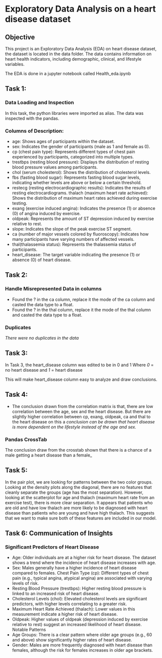 # Exploratory Data Analysis on a heart disease dataset

## Objective

This project is an Exploratory Data Analysis (EDA) on heart disease dataset, the dataset is located in the data folder.
The data contains information on heart health indicators, including demographic, clinical, 
and lifestyle variables.

The EDA is done in a jupyter notebook called Health_eda.ipynb


## Task 1:
### Data Loading and Inspection 
In this task, the python libraries were imported as alias.
The data was inspected with the pandas.

### Columns of Description: 

- age: Shows ages of participants within the dataset. 
- sex:  Indicates the gender of participants (male as 1 and female as 0).
- cp (chest pain type): Represents different types of chest pain experienced by participants, categorized into multiple types.
- trestbps (resting blood pressure):  Displays the distribution of resting blood pressure values among participants.
- chol (serum cholesterol): Shows the distribution of cholesterol levels.
- fbs (fasting blood sugar): Represents fasting blood sugar levels, indicating whether levels are above or below a certain threshold.
- restecg (resting electrocardiographic results): Indicates the results of resting electrocardiograms.
thalach (maximum heart rate achieved):  Shows the distribution of maximum heart rates achieved during exercise testing.
- exang (exercise induced angina): Indicates the presence (1) or absence (0) of angina induced by exercise.
- oldpeak:  Represents the amount of ST depression induced by exercise relative to rest.
- slope:  Indicates the slope of the peak exercise ST segment.
- ca (number of major vessels colored by fluoroscopy):  Indicates how many participants have varying numbers of affected vessels.
- thal(thalassemia status):  Represents the thalassemia status of participants.
- heart_disease: The target variable indicating the presence (1) or absence (0) of heart disease.

## Task 2:
### Handle Misrepresented Data in columns
- Found the ? in the ca column, replace it the mode of the ca column and casted the data type to a float.
- Found the ? in the thal column, replace it the mode of the thal column and casted the data type to a float. 

### Duplicates
*There were no duplicates in the data*


## Task 3:
In Task 3, the heart_disease column was edited to be in 0 and 1 
Where *0* = no heart disease
and *1* = heart disease 

This will make heart_disease column easy to analyze and draw conclusions.


## Task 4:

- The conclusion drawn from the correlation matrix is that, there are low correlation between the age, sex and the heart disease. But there are slightly higher correlation between cp, exang, oldpeak, ca and thal to the heart disease on this a *_conclusion can be drawn that heart disease is more dependent on the lifestyle instead of the age and sex._*

### Pandas CrossTab 
The conclusion draw from the crosstab shown that there is a chance of a male getting a heart disease than a female_

## Task 5:
In the pair plot, we are looking for patterns between the two color groups. Looking at the density plots along the diagonal, there are no features that cleanly separate the groups (age has the most separation). However, looking at the scatterplot for age and thalach (maximum heart rate from an exercise test), there is more clear separation. It appears that patients who are old and have low thalach are more likely to be diagnosed with heart disease than patients who are young and have high thalach. This suggests that we want to make sure both of these features are included in our model.

## Task 6: Communication of Insights

### Significant Predictors of Heart Disease

- Age: Older individuals are at a higher risk for heart disease. The dataset shows a trend where the incidence of heart disease increases with age.
- Sex: Males generally have a higher incidence of heart disease compared to females.
Chest Pain Type (cp): Different types of chest pain (e.g., typical angina, atypical angina) are associated with varying levels of risk.
- Resting Blood Pressure (trestbps): Higher resting blood pressure is linked to an increased risk of heart disease.
- Cholesterol Levels (chol): Elevated cholesterol levels are significant predictors, with higher levels correlating to a greater risk.
- Maximum Heart Rate Achieved (thalach): Lower values in this measurement indicate a higher risk of heart disease.
- Oldpeak: Higher values of oldpeak (depression induced by exercise relative to rest) suggest an increased likelihood of heart disease.
Notable Patterns
- Age Groups: There is a clear pattern where older age groups (e.g., 60 and above) show significantly higher rates of heart disease.
- Gender: Males are more frequently diagnosed with heart disease than females, although the risk for females increases in older age brackets.
